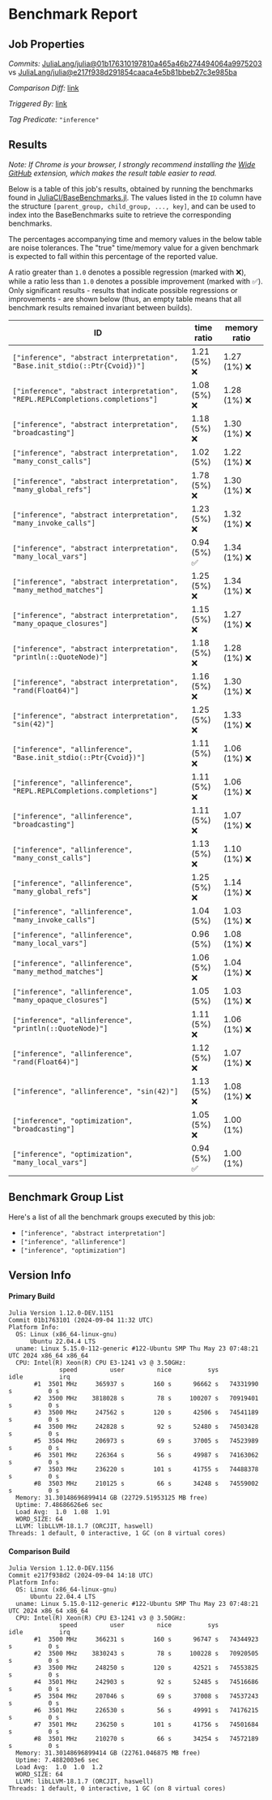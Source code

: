 # Benchmark Report

## Job Properties

*Commits:* [JuliaLang/julia@01b176310197810a465a46b274494064a9975203](https://github.com/JuliaLang/julia/commit/01b176310197810a465a46b274494064a9975203) vs [JuliaLang/julia@e217f938d291854caaca4e5b81bbeb27c3e985ba](https://github.com/JuliaLang/julia/commit/e217f938d291854caaca4e5b81bbeb27c3e985ba)

*Comparison Diff:* [link](https://github.com/JuliaLang/julia/compare/e217f938d291854caaca4e5b81bbeb27c3e985ba..01b176310197810a465a46b274494064a9975203)

*Triggered By:* [link](https://github.com/JuliaLang/julia/pull/55575#issuecomment-2329396923)

*Tag Predicate:* `"inference"`

## Results

*Note: If Chrome is your browser, I strongly recommend installing the [Wide GitHub](https://chrome.google.com/webstore/detail/wide-github/kaalofacklcidaampbokdplbklpeldpj?hl=en)
extension, which makes the result table easier to read.*

Below is a table of this job's results, obtained by running the benchmarks found in
[JuliaCI/BaseBenchmarks.jl](https://github.com/JuliaCI/BaseBenchmarks.jl). The values
listed in the `ID` column have the structure `[parent_group, child_group, ..., key]`,
and can be used to index into the BaseBenchmarks suite to retrieve the corresponding
benchmarks.

The percentages accompanying time and memory values in the below table are noise tolerances. The "true"
time/memory value for a given benchmark is expected to fall within this percentage of the reported value.

A ratio greater than `1.0` denotes a possible regression (marked with :x:), while a ratio less
than `1.0` denotes a possible improvement (marked with :white_check_mark:). Only significant results - results
that indicate possible regressions or improvements - are shown below (thus, an empty table means that all
benchmark results remained invariant between builds).

| ID | time ratio | memory ratio |
|----|------------|--------------|
| `["inference", "abstract interpretation", "Base.init_stdio(::Ptr{Cvoid})"]` | 1.21 (5%) :x: | 1.27 (1%) :x: |
| `["inference", "abstract interpretation", "REPL.REPLCompletions.completions"]` | 1.08 (5%) :x: | 1.28 (1%) :x: |
| `["inference", "abstract interpretation", "broadcasting"]` | 1.18 (5%) :x: | 1.30 (1%) :x: |
| `["inference", "abstract interpretation", "many_const_calls"]` | 1.02 (5%)  | 1.22 (1%) :x: |
| `["inference", "abstract interpretation", "many_global_refs"]` | 1.78 (5%) :x: | 1.30 (1%) :x: |
| `["inference", "abstract interpretation", "many_invoke_calls"]` | 1.23 (5%) :x: | 1.32 (1%) :x: |
| `["inference", "abstract interpretation", "many_local_vars"]` | 0.94 (5%) :white_check_mark: | 1.34 (1%) :x: |
| `["inference", "abstract interpretation", "many_method_matches"]` | 1.25 (5%) :x: | 1.34 (1%) :x: |
| `["inference", "abstract interpretation", "many_opaque_closures"]` | 1.15 (5%) :x: | 1.27 (1%) :x: |
| `["inference", "abstract interpretation", "println(::QuoteNode)"]` | 1.18 (5%) :x: | 1.28 (1%) :x: |
| `["inference", "abstract interpretation", "rand(Float64)"]` | 1.16 (5%) :x: | 1.30 (1%) :x: |
| `["inference", "abstract interpretation", "sin(42)"]` | 1.25 (5%) :x: | 1.33 (1%) :x: |
| `["inference", "allinference", "Base.init_stdio(::Ptr{Cvoid})"]` | 1.11 (5%) :x: | 1.06 (1%) :x: |
| `["inference", "allinference", "REPL.REPLCompletions.completions"]` | 1.11 (5%) :x: | 1.06 (1%) :x: |
| `["inference", "allinference", "broadcasting"]` | 1.11 (5%) :x: | 1.07 (1%) :x: |
| `["inference", "allinference", "many_const_calls"]` | 1.13 (5%) :x: | 1.10 (1%) :x: |
| `["inference", "allinference", "many_global_refs"]` | 1.25 (5%) :x: | 1.14 (1%) :x: |
| `["inference", "allinference", "many_invoke_calls"]` | 1.04 (5%)  | 1.03 (1%) :x: |
| `["inference", "allinference", "many_local_vars"]` | 0.96 (5%)  | 1.08 (1%) :x: |
| `["inference", "allinference", "many_method_matches"]` | 1.06 (5%) :x: | 1.04 (1%) :x: |
| `["inference", "allinference", "many_opaque_closures"]` | 1.05 (5%)  | 1.03 (1%) :x: |
| `["inference", "allinference", "println(::QuoteNode)"]` | 1.11 (5%) :x: | 1.06 (1%) :x: |
| `["inference", "allinference", "rand(Float64)"]` | 1.12 (5%) :x: | 1.07 (1%) :x: |
| `["inference", "allinference", "sin(42)"]` | 1.13 (5%) :x: | 1.08 (1%) :x: |
| `["inference", "optimization", "broadcasting"]` | 1.05 (5%) :x: | 1.00 (1%)  |
| `["inference", "optimization", "many_local_vars"]` | 0.94 (5%) :white_check_mark: | 1.00 (1%)  |

## Benchmark Group List

Here's a list of all the benchmark groups executed by this job:

- `["inference", "abstract interpretation"]`
- `["inference", "allinference"]`
- `["inference", "optimization"]`

## Version Info

#### Primary Build

```
Julia Version 1.12.0-DEV.1151
Commit 01b1763101 (2024-09-04 11:32 UTC)
Platform Info:
  OS: Linux (x86_64-linux-gnu)
      Ubuntu 22.04.4 LTS
  uname: Linux 5.15.0-112-generic #122-Ubuntu SMP Thu May 23 07:48:21 UTC 2024 x86_64 x86_64
  CPU: Intel(R) Xeon(R) CPU E3-1241 v3 @ 3.50GHz: 
              speed         user         nice          sys         idle          irq
       #1  3501 MHz     365937 s        160 s      96662 s   74331990 s          0 s
       #2  3500 MHz    3818028 s         78 s     100207 s   70919401 s          0 s
       #3  3500 MHz     247562 s        120 s      42506 s   74541189 s          0 s
       #4  3500 MHz     242828 s         92 s      52480 s   74503428 s          0 s
       #5  3504 MHz     206973 s         69 s      37005 s   74523989 s          0 s
       #6  3501 MHz     226364 s         56 s      49987 s   74163062 s          0 s
       #7  3503 MHz     236220 s        101 s      41755 s   74488378 s          0 s
       #8  3503 MHz     210125 s         66 s      34248 s   74559002 s          0 s
  Memory: 31.30148696899414 GB (22729.51953125 MB free)
  Uptime: 7.48686626e6 sec
  Load Avg:  1.0  1.08  1.91
  WORD_SIZE: 64
  LLVM: libLLVM-18.1.7 (ORCJIT, haswell)
Threads: 1 default, 0 interactive, 1 GC (on 8 virtual cores)

```

#### Comparison Build

```
Julia Version 1.12.0-DEV.1156
Commit e217f938d2 (2024-09-04 14:18 UTC)
Platform Info:
  OS: Linux (x86_64-linux-gnu)
      Ubuntu 22.04.4 LTS
  uname: Linux 5.15.0-112-generic #122-Ubuntu SMP Thu May 23 07:48:21 UTC 2024 x86_64 x86_64
  CPU: Intel(R) Xeon(R) CPU E3-1241 v3 @ 3.50GHz: 
              speed         user         nice          sys         idle          irq
       #1  3500 MHz     366231 s        160 s      96747 s   74344923 s          0 s
       #2  3500 MHz    3830243 s         78 s     100228 s   70920505 s          0 s
       #3  3500 MHz     248250 s        120 s      42521 s   74553825 s          0 s
       #4  3501 MHz     242903 s         92 s      52485 s   74516686 s          0 s
       #5  3504 MHz     207046 s         69 s      37008 s   74537243 s          0 s
       #6  3501 MHz     226530 s         56 s      49991 s   74176215 s          0 s
       #7  3501 MHz     236250 s        101 s      41756 s   74501684 s          0 s
       #8  3501 MHz     210270 s         66 s      34254 s   74572189 s          0 s
  Memory: 31.30148696899414 GB (22761.046875 MB free)
  Uptime: 7.4882003e6 sec
  Load Avg:  1.0  1.0  1.2
  WORD_SIZE: 64
  LLVM: libLLVM-18.1.7 (ORCJIT, haswell)
Threads: 1 default, 0 interactive, 1 GC (on 8 virtual cores)

```
